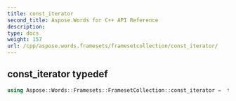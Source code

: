 ```yaml
---
title: const_iterator
second_title: Aspose.Words for C++ API Reference
description: 
type: docs
weight: 157
url: /cpp/aspose.words.framesets/framesetcollection/const_iterator/
---
```

## const_iterator typedef




```cpp
using Aspose::Words::Framesets::FramesetCollection::const_iterator =  typename iterator_holder_type::const_iterator
```

